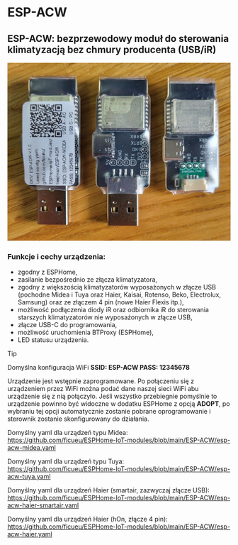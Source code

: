 # ESP-ACW

## ESP-ACW: bezprzewodowy moduł do sterowania klimatyzacją bez chmury producenta (USB/iR)

![alt text](https://github.com/ficueu/ESPHome-IoT-modules/blob/main/ESP-ACW/images/img1.jpg)

### Funkcje i cechy urządzenia:
* zgodny z ESPHome,
* zasilanie bezpośrednio ze złącza klimatyzatora,
* zgodny z większością klimatyzatorów wyposażonych w złącze USB (pochodne Midea i Tuya oraz Haier, Kaisai, Rotenso, Beko, Electrolux, Samsung) oraz ze złączem 4 pin (nowe Haier Flexis itp.),
* możliwość podłączenia diody iR oraz odbiornika iR do sterowania starszych klimatyzatorów nie wyposażonych w złącze USB,
* złącze USB-C do programowania,
* możliwość uruchomienia BTProxy (ESPHome),
* LED statusu urządzenia.

> [!TIP]
> Domyślna konfiguracja WiFi **SSID: ESP-ACW PASS: 12345678**
>
> Urządzenie jest wstępnie zaprogramowane. Po połączeniu się z urządzeniem przez WiFi można podać dane naszej sieci WiFi abu urządzenie się z nią połączyło. Jeśli wszystko przebiegnie pomyślnie to urządzenie powinno być widoczne w dodatku ESPHome z opcją **ADOPT**, po wybraniu tej opcji automatycznie zostanie pobrane oprogramowanie i sterownik zostanie skonfigurowany do działania.

Domyślny yaml dla urządzeń typu Midea: https://github.com/ficueu/ESPHome-IoT-modules/blob/main/ESP-ACW/esp-acw-midea.yaml

Domyślny yaml dla urządzeń typu Tuya: https://github.com/ficueu/ESPHome-IoT-modules/blob/main/ESP-ACW/esp-acw-tuya.yaml

Domyślny yaml dla urządzeń Haier (smartair, zazwyczaj złącze USB): https://github.com/ficueu/ESPHome-IoT-modules/blob/main/ESP-ACW/esp-acw-haier-smartair.yaml

Domyślny yaml dla urządzeń Haier (hOn, złącze 4 pin): https://github.com/ficueu/ESPHome-IoT-modules/blob/main/ESP-ACW/esp-acw-haier.yaml
